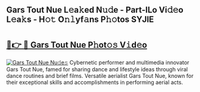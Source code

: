 ## Gars Tout Nue L𝚎a𝚔ed N𝚞𝚍e - Part-ILo Vi𝚍𝚎o L𝚎a𝚔s - H𝚘𝚝 O𝚗𝚕yf𝚊ns P𝚑𝚘tos SYJIE

# <h2><a href="http://kf169c.oniu.top/?m=Gars+Tout+Nue">🔗👉 🔴 Gars Tout Nue P𝚑ot𝚘𝚜 V𝚒d𝚎o</a></h2>

[![Gars Tout Nue Nu𝚍e𝚜](https://i.imgur.com/0qMVB7G.gif)](http://kf169c.oniu.top/?m=Gars+Tout+Nue)
Cybernetic performer and multimedia innovator Gars Tout Nue, famed for sharing dance and lifestyle ideas through viral dance routines and brief films. Versatile aerialist Gars Tout Nue, known for their exceptional skills and accomplishments in performing aerial acts.  
